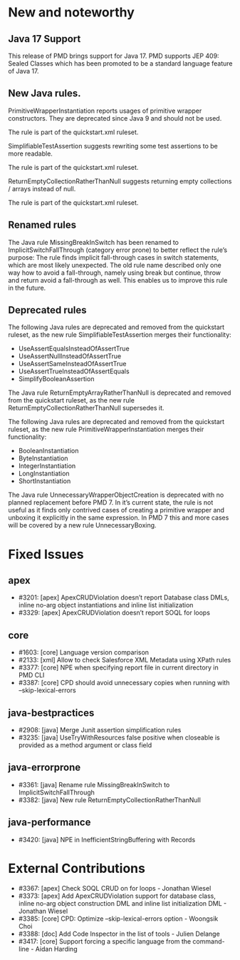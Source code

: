 # New and noteworthy

## Java 17 Support

This release of PMD brings support for Java 17. PMD supports JEP 409: Sealed Classes which has been promoted to be a standard language feature of Java 17.

## New Java rules.

PrimitiveWrapperInstantiation reports usages of primitive wrapper constructors. They are deprecated since Java 9 and should not be used.

<rule ref="category/java/bestpractices.xml/PrimitiveWrapperInstantiation" />

The rule is part of the quickstart.xml ruleset.

SimplifiableTestAssertion suggests rewriting some test assertions to be more readable.

<rule ref="category/java/bestpractices.xml/SimplifiableTestAssertion" />

The rule is part of the quickstart.xml ruleset.

ReturnEmptyCollectionRatherThanNull suggests returning empty collections / arrays instead of null.

<rule ref="category/java/errorprone.xml/ReturnEmptyCollectionRatherThanNull" />

The rule is part of the quickstart.xml ruleset.

## Renamed rules

The Java rule MissingBreakInSwitch has been renamed to ImplicitSwitchFallThrough (category error prone) to better reflect the rule’s purpose: The rule finds implicit fall-through cases in switch statements, which are most likely unexpected. The old rule name described only one way how to avoid a fall-through, namely using break but continue, throw and return avoid a fall-through as well. This enables us to improve this rule in the future.

## Deprecated rules

The following Java rules are deprecated and removed from the quickstart ruleset, as the new rule SimplifiableTestAssertion merges their functionality:
- UseAssertEqualsInsteadOfAssertTrue
- UseAssertNullInsteadOfAssertTrue
- UseAssertSameInsteadOfAssertTrue
- UseAssertTrueInsteadOfAssertEquals
- SimplifyBooleanAssertion

The Java rule ReturnEmptyArrayRatherThanNull is deprecated and removed from the quickstart ruleset, as the new rule ReturnEmptyCollectionRatherThanNull supersedes it.

The following Java rules are deprecated and removed from the quickstart ruleset, as the new rule PrimitiveWrapperInstantiation merges their functionality:
- BooleanInstantiation
- ByteInstantiation
- IntegerInstantiation
- LongInstantiation
- ShortInstantiation

The Java rule UnnecessaryWrapperObjectCreation is deprecated with no planned replacement before PMD 7. In it’s current state, the rule is not useful as it finds only contrived cases of creating a primitive wrapper and unboxing it explicitly in the same expression. In PMD 7 this and more cases will be covered by a new rule UnnecessaryBoxing.

# Fixed Issues

## apex
- #3201: [apex] ApexCRUDViolation doesn’t report Database class DMLs, inline no-arg object instantiations and inline list initialization
- #3329: [apex] ApexCRUDViolation doesn’t report SOQL for loops
## core
- #1603: [core] Language version comparison
- #2133: [xml] Allow to check Salesforce XML Metadata using XPath rules
- #3377: [core] NPE when specifying report file in current directory in PMD CLI
- #3387: [core] CPD should avoid unnecessary copies when running with –skip-lexical-errors
## java-bestpractices
- #2908: [java] Merge Junit assertion simplification rules
- #3235: [java] UseTryWithResources false positive when closeable is provided as a method argument or class field
## java-errorprone
- #3361: [java] Rename rule MissingBreakInSwitch to ImplicitSwitchFallThrough
- #3382: [java] New rule ReturnEmptyCollectionRatherThanNull
## java-performance
- #3420: [java] NPE in InefficientStringBuffering with Records

# External Contributions

- #3367: [apex] Check SOQL CRUD on for loops - Jonathan Wiesel
- #3373: [apex] Add ApexCRUDViolation support for database class, inline no-arg object construction DML and inline list initialization DML - Jonathan Wiesel
- #3385: [core] CPD: Optimize –skip-lexical-errors option - Woongsik Choi
- #3388: [doc] Add Code Inspector in the list of tools - Julien Delange
- #3417: [core] Support forcing a specific language from the command-line - Aidan Harding
